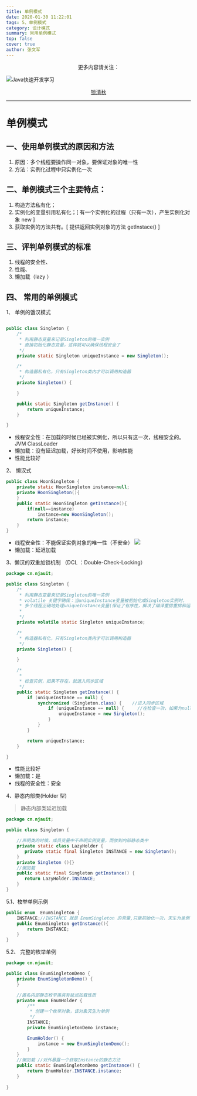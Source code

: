 ```yaml
---
title: 单例模式
date: 2020-01-30 11:22:01
tags: 5、单例模式
category: 设计模式
summary: 常用单例模式
top: false
cover: true
author: 张文军
---
```


<center>更多内容请关注：</center>

![Java快速开发学习](https://zhangwenjun-1258908231.cos.ap-nanjing.myqcloud.com/njauit/1586869254.png)

<center><a href="https://wjhub.gitee.io">锁清秋</a></center>

----
# 单例模式
## 一、使用单例模式的原因和方法

   1. 原因：多个线程要操作同一对象，要保证对象的唯一性
   2. 方法：实例化过程中只实例化一次

## 二、单例模式三个主要特点：

1. 构造方法私有化；
2. 实例化的变量引用私有化；[ 有一个实例化的过程（只有一次），产生实例化对象  new ]
3. 获取实例的方法共有。[ 提供返回实例对象的方法    getInstace() ]


## 三、评判单例模式的标准
   1.  线程的安全性、
   2.  性能、
   3.  懒加载（lazy ）

## 四、 常用的单例模式
1、 单例的饿汉模式

```java

public class Singleton {
    /*
     * 利用静态变量来记录Singleton的唯一实例
     * 直接初始化静态变量，这样就可以确保线程安全了
     */
    private static Singleton uniqueInstance = new Singleton();

    /*
     * 构造器私有化，只有Singleton类内才可以调用构造器
     */
    private Singleton() {

    }

    public static Singleton getInstance() {
        return uniqueInstance;
    }

}
```
- 线程安全性：在加载的时候已经被实例化，所以只有这一次，线程安全的。JVM  ClassLoader
- 懒加载：没有延迟加载，好长时间不使用，影响性能
- 性能比较好


2、 懒汉式

```java
public class HoonSingleton {
    private static HoonSingleton instance=null;
    private HoonSingleton(){
    }
    public static HoonSingleton getInstance(){
        if(null==instance)
            instance=new HoonSingleton();
        return instance;
    }
}
```
- 线程安全性：不能保证实例对象的唯一性（不安全）
    ![](http://zhangwenjun-1258908231.cos.ap-nanjing.myqcloud.com/%E5%8D%95%E4%BE%8B%E6%A8%A1%E5%BC%8F/20200130114018504.png)
- 懒加载：延迟加载



3、懒汉的双重加锁机制 （DCL ：Double-Check-Locking）

```java
package cn.njauit;

public class Singleton {
    /*
     * 利用静态变量来记录Singleton的唯一实例
     * volatile 关键字确保：当uniqueInstance变量被初始化成Singleton实例时，
     * 多个线程正确地处理uniqueInstance变量(保证了有序性，解决了编译重排重排和运行重排问题)
     *
     */
    private volatile static Singleton uniqueInstance;

    /*
     * 构造器私有化，只有Singleton类内才可以调用构造器
     */
    private Singleton() {

    }

    /*
     *
     * 检查实例，如果不存在，就进入同步区域
     */
    public static Singleton getInstance() {
        if (uniqueInstance == null) {
            synchronized (Singleton.class) {    //进入同步区域
                if (uniqueInstance == null) {     //在检查一次，如果为null，则创建
                    uniqueInstance = new Singleton();
                }
            }
        }

        return uniqueInstance;
    }

}
```

- 性能比较好
- 懒加载：是
- 线程的安全性：安全

4、静态内部类(Holder 型)
> 静态内部类延迟加载

```java
package cn.njauit;

public class Singleton {

    //声明类的时候，成员变量中不声明实例变量，而放到内部静态类中
    private static class LazyHolder {
       private static final Singleton INSTANCE = new Singleton();
    }
    private Singleton (){}
    //懒加载
    public static final Singleton getInstance() {
       return LazyHolder.INSTANCE;
    }
}
```
5.1、枚举单例示例
```java
public enum  EnumSingleton {
    INSTANCE;//INSTANCE 就是 EnumSingleton 的常量,只能初始化一次，天生为单例
    public EnumSingleton getInstance(){
        return INSTANCE;
    }
}
```
5.2、 完整的枚举单例
```java
package cn.njauit;

public class EnumSingletonDemo {
    private EnumSingletonDemo() {
    }

    //匿名内部静态枚举类具有延迟加载性质
    private enum EnumHolder {
        /**
         * 创建一个枚举对象，该对象天生为单例
         */
        INSTANCE;
        private EnumSingletonDemo instance;

        EnumHolder() {
            instance = new EnumSingletonDemo();
        }
    }
    //懒加载 //对外暴露一个获取Instance的静态方法
    public static EnumSingletonDemo getInstance() {
        return EnumHolder.INSTANCE.instance;
    }
    
}

```










